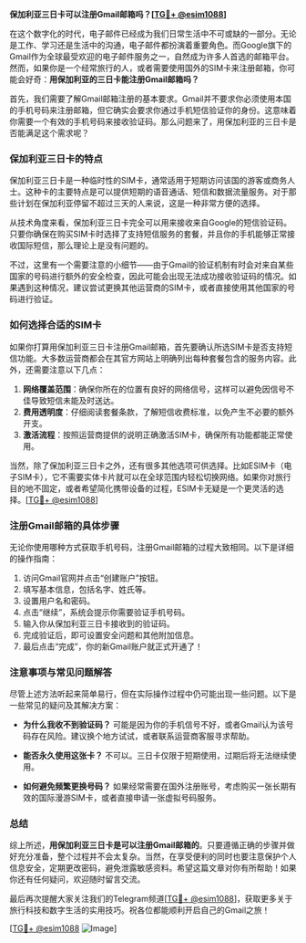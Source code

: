 **保加利亚三日卡可以注册Gmail邮箱吗？[[TG💪+ @esim1088](https://t.me/s/esim1088)]**

在这个数字化的时代，电子邮件已经成为我们日常生活中不可或缺的一部分。无论是工作、学习还是生活中的沟通，电子邮件都扮演着重要角色。而Google旗下的Gmail作为全球最受欢迎的电子邮件服务之一，自然成为许多人首选的邮箱平台。然而，如果你是一个经常旅行的人，或者需要使用国外的SIM卡来注册邮箱，你可能会好奇：**用保加利亚的三日卡能注册Gmail邮箱吗？**

首先，我们需要了解Gmail邮箱注册的基本要求。Gmail并不要求你必须使用本国的手机号码来注册邮箱，但它确实会要求你通过手机短信验证你的身份。这意味着你需要一个有效的手机号码来接收验证码。那么问题来了，用保加利亚的三日卡是否能满足这个需求呢？

### 保加利亚三日卡的特点

保加利亚三日卡是一种临时性的SIM卡，通常适用于短期访问该国的游客或商务人士。这种卡的主要特点是可以提供短期的语音通话、短信和数据流量服务。对于那些计划在保加利亚停留不超过三天的人来说，这是一种非常方便的选择。

从技术角度来看，保加利亚三日卡完全可以用来接收来自Google的短信验证码。只要你确保在购买SIM卡时选择了支持短信服务的套餐，并且你的手机能够正常接收国际短信，那么理论上是没有问题的。

不过，这里有一个需要注意的小细节——由于Gmail的验证机制有时会对来自某些国家的号码进行额外的安全检查，因此可能会出现无法成功接收验证码的情况。如果遇到这种情况，建议尝试更换其他运营商的SIM卡，或者直接使用其他国家的号码进行验证。

### 如何选择合适的SIM卡

如果你打算用保加利亚三日卡注册Gmail邮箱，首先要确认所选SIM卡是否支持短信功能。大多数运营商都会在其官方网站上明确列出每种套餐包含的服务内容。此外，还需要注意以下几点：

1. **网络覆盖范围**：确保你所在的位置有良好的网络信号，这样可以避免因信号不佳导致短信未能及时送达。
2. **费用透明度**：仔细阅读套餐条款，了解短信收费标准，以免产生不必要的额外开支。
3. **激活流程**：按照运营商提供的说明正确激活SIM卡，确保所有功能都能正常使用。

当然，除了保加利亚三日卡之外，还有很多其他选项可供选择。比如ESIM卡（电子SIM卡），它不需要实体卡片就可以在全球范围内轻松切换网络。如果你对旅行目的地不固定，或者希望简化携带设备的过程，ESIM卡无疑是一个更灵活的选择。[[TG💪+ @esim1088](https://t.me/s/esim1088)]

### 注册Gmail邮箱的具体步骤

无论你使用哪种方式获取手机号码，注册Gmail邮箱的过程大致相同。以下是详细的操作指南：

1. 访问Gmail官网并点击“创建账户”按钮。
2. 填写基本信息，包括名字、姓氏等。
3. 设置用户名和密码。
4. 点击“继续”，系统会提示你需要验证手机号码。
5. 输入你从保加利亚三日卡接收到的验证码。
6. 完成验证后，即可设置安全问题和其他附加信息。
7. 最后点击“完成”，你的新Gmail账户就正式开通了！

### 注意事项与常见问题解答

尽管上述方法听起来简单易行，但在实际操作过程中仍可能出现一些问题。以下是一些常见的疑问及其解决方案：

- **为什么我收不到验证码？**
  可能是因为你的手机信号不好，或者Gmail认为该号码存在风险。建议换个地方试试，或者联系运营商客服寻求帮助。

- **能否永久使用这张卡？**
  不可以。三日卡仅限于短期使用，过期后将无法继续使用。

- **如何避免频繁更换号码？**
  如果经常需要在国外注册账号，考虑购买一张长期有效的国际漫游SIM卡，或者直接申请一张虚拟号码服务。

### 总结

综上所述，**用保加利亚三日卡是可以注册Gmail邮箱的**。只要遵循正确的步骤并做好充分准备，整个过程并不会太复杂。当然，在享受便利的同时也要注意保护个人信息安全，定期更改密码，避免泄露敏感资料。希望这篇文章对你有所帮助！如果你还有任何疑问，欢迎随时留言交流。

最后再次提醒大家关注我们的Telegram频道[[TG💪+ @esim1088](https://t.me/s/esim1088)]，获取更多关于旅行科技和数字生活的实用技巧。祝各位都能顺利开启自己的Gmail之旅！

[[TG💪+ @esim1088](https://t.me/s/esim1088) ![Image](https://i.postimg.cc/4NQfJmqS/Snipaste-2025-05-13-00-14-12.png)]